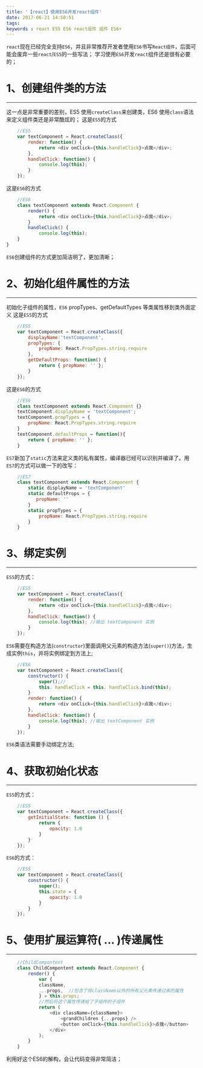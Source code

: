 ```yaml
---
title: '【react】使用ES6开发react组件'
date: 2017-06-21 14:50:51
tags:
keywords : react ES5 ES6 react组件 组件 ES6+
---
```

`react`现在已经完全支持`ES6`，并且非常推荐开发者使用`ES6`书写`React组件`，后面可能会废弃一些`react`/`ES5`的一些写法；
学习使用`ES6`开发`react`组件还是很有必要的；

 # 1、创建组件类的方法
---------------------
这一点是非常重要的差别，ES5 使用`createClass`来创建类，ES6 使用`class`语法来定义组件类还是非常酷炫的；
这是`ES5`的方式
```js
    //ES5
    var textComponent = React.createClass({  
        render: function() {
            return <div onClick={this.handleClick}>点我</div>;
        },
        handleClick: function() {
            console.log(this);
        }
    });
```

<!--more-->
这是`ES6`的方式
```js
    //ES6
    class textComponent extends React.Component {
        render() {
            return <div onClick={this.handleClick}>点我</div>;
        }
        handleClick() {
            console.log(this);
    }
}
```
`ES6`创建组件的方式更加简洁明了，更加清晰；

 # 2、初始化组件属性的方法
---------------------
初始化子组件的属性，`ES6` propTypes、getDefaultTypes 等类属性移到类外面定义
这是`ES5`的方式
```js
    //ES5
    var textComponent = React.createClass({  
        displayName:'textComponent',
        propTypes: {
            propName: React.PropTypes.string.require
        },
        getDefaultProps: function() {
            return { propName: '' };
        }
    });
```
这是`ES6`的方式
```js
    //ES6
    class textComponent extends React.Component {}  
    textComponent.displayName = 'textComponent';  
    textComponent.propTypes = {  
        propName: React.PropTypes.string.require
    }
    textComponent.defaultProps = function(){  
        return { propName: '' };
    }

```
`ES7`新加了`static`方法来定义类的私有属性，编译器已经可以识别并编译了。用`ES7`的方式可以做一下的改写：
```js
    //ES7
    class textComponent extends React.Component {
        static displayName = 'textComponent'
        static defaultProps = {
           propName: ''
        }
        static propTypes = {
            propName: React.PropTypes.string.require
        }
    }
```
 # 3、绑定实例
---------------
`ES5`的方式：
```js
    //ES5
    var textComponent = React.createClass({  
        render: function() {
            return <div onClick={this.handleClick}>点我</div>;
        },
        handleClick: function() {
            console.log(this); //输出 textComponent 实例
        }
    });
```
`ES6`需要在构造方法(`constructor`)里面调用父元素的构造方法(`super()`)方法，生成实例`this`，并将实例绑定到方法上;
```js
    //ES6
    var textComponent = React.createClass({  
        constructor() {
            super();//
            this. handleClick = this. handleClick.bind(this);
        }
        render: function() {
            return <div onClick={this.handleClick}>点我</div>;
        },
        handleClick: function() {
            console.log(this); //输出 textComponent 实例
        }
    });
```
`ES6`类语法需要手动绑定方法;

 # 4、获取初始化状态
------------
`ES5`的方式：
```js
    //ES5
    var textComponent = React.createClass({  
        getInitialState: function () {
            return {
                opacity: 1.0
            }
        }
    });
```
`ES6`的方式：
```js
    //ES5
    var textComponent = React.createClass({  
        constructor() {
            super();
            this.state = {
                opacity: 1.0
            }
        }
    });
```
 # 5、使用扩展运算符( ... )传递属性
------------
```js
    //ChildCompontent
    class ChildCompontent extends React.Component {
        render() {
            var {
            className,
            ...props,  //包含了除className以外的所有父元素传递过来的属性
            } = this.props;
            //然后将这个属性传递给了子组件的子组件     
            return (
                <div className={className}>
                    <grandChildren {...props} />
                    <button onClick={this.handleClick}>点我</button>
                </div>
            );
        }
    }
```
利用好这个ES6的解构，会让代码变得非常简洁；


